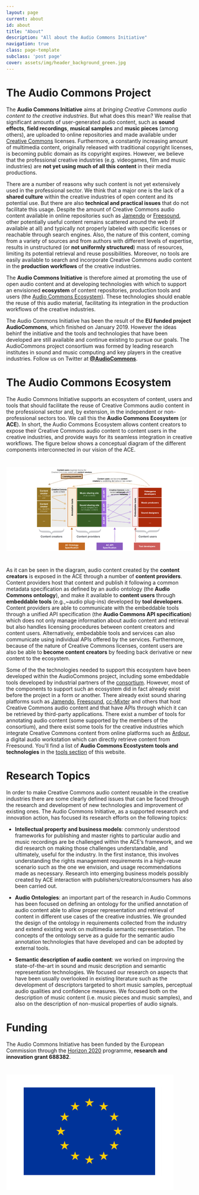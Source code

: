 ```yaml
---
layout: page
current: about
id: about
title: "About"
description: "All about the Audio Commons Initiative"
navigation: true
class: page-template
subclass: 'post page'
cover: assets/img/header_background_green.jpg
---
```



# The Audio Commons Project

The **Audio Commons Initiative** aims at *bringing Creative Commons audio content to the creative industries*. But what does this mean?
We realise that significant amounts of user-generated audio content, such as **sound effects**, **field recordings**, **musical samples** and **music pieces** (among others), are uploaded to online repositories and made available under [Creative Commons](https://creativecommons.org) licenses. 
Furthermore, a constantly increasing amount of multimedia content, originally released with traditional copyright licenses, is  becoming public domain as its copyright expires. 
However, we believe that the professional creative industries (e.g. videogames, film and music industries) are **not yet using much of all this content** in their media productions.

There are a number of reasons why such content is not yet extensively used in the professional sector.  We think that a major one is the lack of a **shared culture** within the creative industries of open content and its potential use. But there are also **technical and practical issues** that do not facilitate this usage. Despite the amount of Creative Commons audio content available in online repositories such as [Jamendo](http://www.jamendo.com) or [Freesound](http://www.freesound.org), other potentially useful content remains scattered around the web (if available at all) and typically not properly labeled with specific licenses or reachable through search engines.
Also, the nature of this content, coming from a variety of sources and from authors with different levels of expertise, results in unstructured (or **not uniformly structured**) mass of resources, limiting its potential retrieval and reuse possibilities.
Moreover, no tools are easily available to search and incorporate Creative Commons audio content in the **production workflows** of the creative industries.

The **Audio Commons Initiative** is therefore aimed at promoting the use of open audio content and at developing technologies with which to support an envisioned **ecosystem** of content repositories, production tools and users (the [Audio Commons Ecosystem](#the-audio-commons-ecosystem)). These technologies should enable the reuse of this audio material, facilitating its integration in the production workflows of the creative industries.

The Audio Commons Initiative has been the result of the **EU funded project AudioCommons**, which finished on January 2019. However the ideas behinf the initiative and the tools and technologies that have been developed are still available and continue existing to pursue our goals. The AudioCommons project consortium was formed by leading research institutes in sound and music computing and key players in the creative industries. Follow us on Twitter at [**@AudioCommons**](https://twitter.com/AudioCommons).


# The Audio Commons Ecosystem

The Audio Commons Initiative supports an ecosystem of content, users and tools that should facilitate the reuse of Creative Commons audio content in the professional sector and, by extension, in the independent or non-professional sectors too. We call this the **Audio Commons Ecosystem** (or **ACE**).
In short, the Audio Commons Ecosystem allows content creators to expose their Creative Commons audio content to content users in the creative industries, and provide ways for its seamless integration in creative workflows. The figure below shows a conceptual diagram of the different components interconnected in our vision of the ACE.
            
<a href="/assets/img/diagram.png" target="blank"><img style="margin:auto;margin-bottom:25px;margin-top:25px;" class="img-responsive" src="/assets/img/diagram2.png" alt="The Audio Commons Ecosystem"></a>
            
As it can be seen in the diagram, audio content created by the **content creators** is exposed in the ACE through a number of **content providers**. Content providers host that content and publish it following a common metadata specification as defined by an audio ontology (the **Audio Commons ontology**), and make it available to **content users** through **embeddable tools** (e.g.,~audio plug-ins) developed by **tool developers**. 
Content providers are able to communicate with the embeddable tools through a unified API specification (the **Audio Commons API specification**) which does not only manage information about audio content and retrieval but also handles licensing procedures between content creators and content users. Alternatively, embedabble tools and services can also communicate using individual APIs offered by the services.
Furthermore, because of the nature of Creative Commons licenses, content users are also be able to **become content creators** by feeding back derivative or new content to the ecosystem.

Some of the the technologies needed to support this ecosystem have been developed within the AudioCommons project, including some embeddable tools developed by industrial partners of the [consortium](/team). However, most of the components to support such an ecosystem did in fact already exist before the project in a form or another. There already exist sound sharing platforms such as [Jamendo](www.jamendo.com), [Freesound](www.freesound.org), [cc-Mixter](http://www.ccmixter.org) and others that host Creative Commons audio content and that have APIs through which it can be retrieved by third-party applications. There exist a number of tools for annotating audio content (some supported by the members of the consortium), and there exist some tools for the creative industries which integrate Creative Commons content from online platforms such as [Ardour](https://ardour.org), a digital audio workstation which can directly retrieve content from Freesound. You'll find a list of **Audio Commons Ecostystem tools and technologies** in the [tools section](/tools) of this website.


# Research Topics

In order to make Creative Commons audio content reusable in the creative industries there are some clearly defined issues that can be faced through the research and development of new technologies and improvement of existing ones. The Audio Commons Initiative, as a supported research and innovation action, has focused its research efforts on the following topics:

  * **Intellectual property and business models**: commonly understood frameworks for publishing and master rights to particular audio and music recordings are be challenged within the ACE’s framework, and we did research on making those challenges understandable, and ultimately, useful for the industry. In the first instance, this involves understanding the rights management requirements in a high-reuse scenario such as the one we envision, and usage recommendations made as necessary. Research into emerging business models possibly created by ACE interaction with publishers/creators/consumers has also been carried out.

  * **Audio Ontologies**: an important part of the research in Audio Commons has been focused on defining an ontology for the unified annotation of audio content able to allow proper representation and retrieval of content in different use cases of the creative industries. We grounded the design of the ontology in requirements collected from the industry and extend existing work on multimedia semantic representation. The concepts of the ontology serve as a guide for the semantic audio annotation technologies that have developed and can be adopted by external tools.

  * **Semantic description of audio content**: we worked on improving the state-of-the-art in sound and music description and semantic representation technologies. We focused our research on aspects that have been usually overlooked in existing literature such as the development of descriptors targeted to short music samples, perceptual audio qualities and confidence measures. We focused both on the description of music content (i.e. music pieces and music samples), and also on the description of non-musical properties of audio signals.


# Funding

The Audio Commons Initiative has been funded by the European Commission through the [Horizon 2020](http://ec.europa.eu/programmes/horizon2020/) programme, **research and innovation grant 688382**.

<a href="https://ec.europa.eu/programmes/horizon2020/" target="blank"><img style="margin:auto;margin-bottom:25px;margin-top:25px;" class="img-responsive" src="/assets/img/sup_logo_ec.png" alt="European Comission"></a>
 

